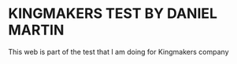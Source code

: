 # KINGMAKERS TEST BY DANIEL MARTIN

This web is part of the test that I am doing for Kingmakers company
